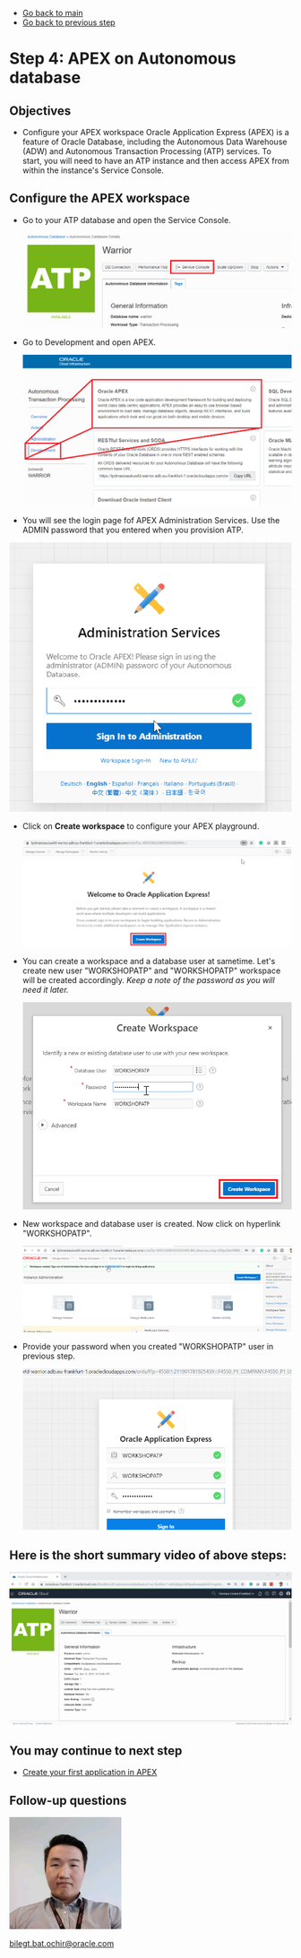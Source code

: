 - [Go back to main](/README.md)
- [Go back to previous step](/step3.md)

# Step 4: APEX on Autonomous database
## Objectives
- Configure your APEX workspace
Oracle Application Express (APEX) is a feature of Oracle Database, including the Autonomous Data Warehouse (ADW) and Autonomous Transaction Processing (ATP) services. To start, you will need to have an ATP instance and then access APEX from within the instance's Service Console.

## Configure the APEX workspace

- Go to your ATP database and open the Service Console.

  ![](./images/step4/1.apex.PNG)
  
- Go to Development and open APEX.
  
  ![](./images/step4/1.apex-cont1.PNG)
  
-  You will see the login page fof APEX Administration Services. Use the ADMIN password that you entered when you provision ATP.

  ![](./images/step4/1.apex-cont2.PNG)

- Click on **Create workspace** to configure your APEX playground.
  
  ![](./images/step4/1.apex-cont3.PNG)

- You can create a workspace and a database user at sametime. Let's create new user "WORKSHOPATP" and "WORKSHOPATP" workspace will be created accordingly.     *Keep a note of the password as you will need it later.*

  ![](./images/step4/1.apex-cont4.PNG)
  
- New workspace and database user is created. Now click on hyperlink "WORKSHOPATP".

  ![](./images/step4/1.apex-cont5.PNG)
  
- Provide your password when you created "WORKSHOPATP" user in previous step.

  ![](./images/step4/1.apex-cont6.PNG)

## Here is the short summary video of above steps:

  ![](./images/step4/1.apex.gif)

## You may continue to next step 
- [Create your first application in APEX](step5.md)

## Follow-up questions

![](./images/bilegt.jpg)

[bilegt.bat.ochir@oracle.com](mailto:bilegt.bat.ochir@oracle.com)

